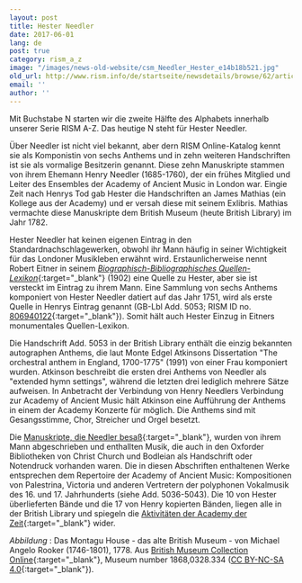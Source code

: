 ```yaml
---
layout: post
title: Hester Needler
date: 2017-06-01
lang: de
post: true
category: rism_a_z
image: "/images/news-old-website/csm_Needler_Hester_e14b18b521.jpg"
old_url: http://www.rism.info/de/startseite/newsdetails/browse/62/article/64/hester-needler.html
email: ''
author: ''
---
```



Mit Buchstabe N starten wir die zweite Hälfte des Alphabets innerhalb unserer Serie RISM A-Z. Das heutige N steht für Hester Needler.

Über Needler ist nicht viel bekannt, aber dern RISM Online-Katalog kennt sie als Komponistin von sechs Anthems und in zehn weiteren Handschriften ist sie als vormalige Besitzerin genannt. Diese zehn Manuskripte stammen von ihrem Ehemann Henry Needler (1685-1760), der ein frühes Mitglied und Leiter des Ensembles der Academy of Ancient Music in London war. Eingie Zeit nach Henrys Tod gab Hester die Handschriften an James Mathias (ein Kollege aus der Academy) und er versah diese mit seinem Exlibris. Mathias vermachte diese Manuskripte dem British Museum (heute British Library) im Jahr 1782.

Hester Needler hat keinen eigenen Eintrag in den Standardnachschlagewerken, obwohl ihr Mann häufig in seiner Wichtigkeit für das Londoner Musikleben erwähnt wird. Erstaunlicherweise nennt Robert Eitner in seinem [_Biographisch-Bibliographisches Quellen-Lexikon_](https://archive.org/stream/bub_gb_vrsUAAAAYAAJ#page/n167/mode/2up){:target="_blank"} (1902) eine Quelle zu Hester, aber sie ist versteckt im Eintrag zu ihrem Mann. Eine Sammlung von sechs Anthems komponiert von Hester Needler datiert auf das Jahr 1751, wird als erste Quelle in Henrys Eintrag genannt (GB-Lbl Add. 5053; RISM ID no. [806940122](https://opac.rism.info/search?id=806940122){:target="_blank"}). Somit hält auch Hester Einzug in Eitners monumentales Quellen-Lexikon.

Die Handschrift Add. 5053 in der British Library enthält die einzig bekannten autographen Anthems, die laut Monte Edgel Atkinsons Dissertation "The orchestral anthem in England, 1700-1775" (1991) von einer Frau komponiert wurden. Atkinson beschreibt die ersten drei Anthems von Needler als "extended hymn settings", während die letzten drei lediglich mehrere Sätze aufweisen. In Anbetracht der Verbindung von Henry Needlers Verbindung zur Academy of Ancient Music hält Atkinson eine Aufführung der Anthems in einem der Academy Konzerte für möglich. Die Anthems sind mit Gesangsstimme, Chor, Streicher und Orgel besetzt.

Die [Manuskripte, die Needler besaß](https://opac.rism.info/search?View=rism&q=hester+needler&siglum=GB-Lbl){:target="_blank"}, wurden von ihrem Mann abgeschrieben und enthallten Musik, die auch in den Oxforder Bibliotheken von Christ Church und Bodleian als Handschrift oder Notendruck vorhanden waren. Die in diesen Abschriften enthaltenen Werke entsprechen dem Repertoire der Academy of Ancient Music: Kompositionen von Palestrina, Victoria und anderen Vertretern der polyphonen Vokalmusik des 16. und 17. Jahrhunderts (siehe Add. 5036-5043). Die 10 von Hester überlieferten Bände und die 17 von Henry kopierten Bänden, liegen alle in der British Library und spiegeln die [Aktivitäten der Academy der Zeit](https://books.google.de/books?id=gxcABQAAQBAJ&lpg=PA4&dq=%22academy%20of%20ancient%20music%22&hl=de&pg=PA21#v=snippet&q=%22a%20colossal%20twenty-seven%20volumes%22&f=false){:target="_blank"} wider.

_Abbildung_ : Das Montagu House - das alte British Museum - von Michael Angelo Rooker (1746-1801), 1778. Aus [British Museum Collection Online](http://www.britishmuseum.org/research/collection_online/search.aspx){:target="_blank"}, Museum number 1868,0328.334 ([CC BY-NC-SA 4.0](http://creativecommons.org/licenses/by-nc-sa/4.0/){:target="_blank"}).



<script type="text/javascript">var switchTo5x=true;</script><script type="text/javascript" src="http://w.sharethis.com/button/buttons.js"></script><script type="text/javascript">stLight.options({publisher: "9b601438-1ce1-49d8-bfd7-9cff5df54c17", doNotHash: false, doNotCopy: false, hashAddressBar: false});</script>